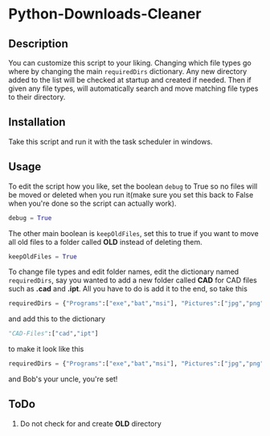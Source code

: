 # Python-Downloads-Cleaner

## Description
You can customize this script to your liking. Changing which file types go where by changing the main `requiredDirs` dictionary. Any new directory added to the list will be checked at startup and created if needed. Then if given any file types, will automatically search and move matching file types to their directory.

## Installation
Take this script and run it with the task scheduler in windows.

## Usage
To edit the script how you like, set the boolean `debug` to True so no files will be moved or deleted when you run it(make sure you set this back to False when you're done so the script can actually work).
```Python
debug = True
```
The other main boolean is `keepOldFiles`, set this to true if you want to move all old files to a folder called **OLD** instead of deleting them.
```Python
keepOldFiles = True
```
To change file types and edit folder names, edit the dictionary named `requiredDirs`, say you wanted to add a new folder called **CAD** for CAD files such as **.cad** and **.ipt**. All you have to do is add it to the end, so take this

```Python
requiredDirs = {"Programs":["exe","bat","msi"], "Pictures":["jpg","png","gif","bmp"], "Documents":["doc","docx","txt","pdf","pptx","ppt"], "ISOs":["bz2","zip","gz"], "Archives":["iso","img"], "OLD":[],"Installers":[], "Logs":["log"]}
```

and add this to the dictionary

```Python
"CAD-Files":["cad","ipt"]
```

to make it look like this

```Python
requiredDirs = {"Programs":["exe","bat","msi"], "Pictures":["jpg","png","gif","bmp"], "Documents":["doc","docx","txt","pdf","pptx","ppt"], "ISOs":["bz2","zip","gz"], "Archives":["iso","img"], "OLD":[],"Installers":[], "Logs":["log"], "CAD-Files":["cad","ipt"]}
```

and Bob's your uncle, you're set!

## ToDo
1. Do not check for and create **OLD** directory
